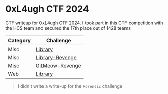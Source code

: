 # 0xL4ugh CTF 2024
CTF writeup for 0xL4ugh CTF 2024. I took part in this CTF competition with the HCS team and secured the 17th place out of 1428 teams

| Category | Challenge |
| --- | --- |
| Misc | [Library](/2024/TetCTF%202024/TET%20&%204N6/)
| Misc | [Library-Revenge](/2024/TetCTF%202024/TET%20&%204N6/)
| Misc | [GitMeow-Revenge](/2024/TetCTF%202024/TET%20&%204N6/)
| Web | [Library](/2024/TetCTF%202024/TET%20&%204N6/)

> I didn't write a write-up for the `Forensic` challenge